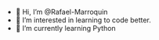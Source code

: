 - 👋 Hi, I’m @Rafael-Marroquin
- 👀 I’m interested in learning to code better. 
- 🌱 I’m currently learning Python

<!---
Rafael-Marroquin/Rafael-Marroquin is a ✨ special ✨ repository because its `README.md` (this file) appears on your GitHub profile.
You can click the Preview link to take a look at your changes.
--->
